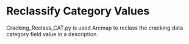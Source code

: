 # Reclassify Category Values
Cracking_Reclass_CAT.py is used Arcmap to reclass the cracking data category field value in a description.

#
